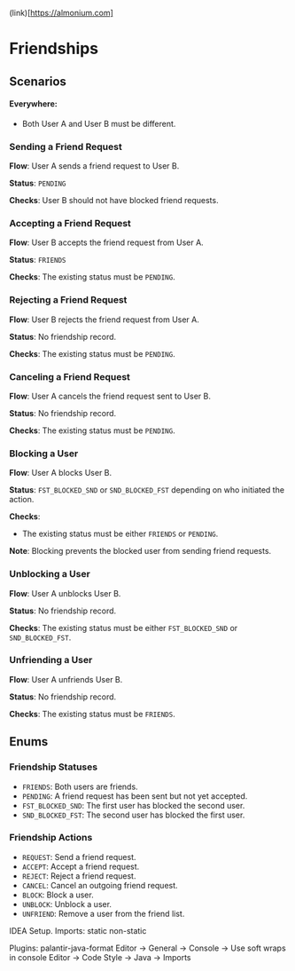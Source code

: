 (link)[https://almonium.com]

# Friendships

## Scenarios

#### Everywhere:

- Both User A and User B must be different.

### Sending a Friend Request

**Flow**: User A sends a friend request to User B.

**Status**: `PENDING`

**Checks**: User B should not have blocked friend requests.

### Accepting a Friend Request

**Flow**: User B accepts the friend request from User A.

**Status**: `FRIENDS`

**Checks**: The existing status must be `PENDING`.

### Rejecting a Friend Request

**Flow**: User B rejects the friend request from User A.

**Status**: No friendship record.

**Checks**: The existing status must be `PENDING`.

### Canceling a Friend Request

**Flow**: User A cancels the friend request sent to User B.

**Status**: No friendship record.

**Checks**: The existing status must be `PENDING`.

### Blocking a User

**Flow**: User A blocks User B.

**Status**: `FST_BLOCKED_SND` or `SND_BLOCKED_FST` depending on who initiated the action.

**Checks**:
- The existing status must be either `FRIENDS` or `PENDING`.

**Note**: Blocking prevents the blocked user from sending friend requests.

### Unblocking a User

**Flow**: User A unblocks User B.

**Status**: No friendship record.

**Checks**: The existing status must be either `FST_BLOCKED_SND` or `SND_BLOCKED_FST`.

### Unfriending a User

**Flow**: User A unfriends User B.

**Status**: No friendship record.

**Checks**: The existing status must be `FRIENDS`.

## Enums

### Friendship Statuses

- `FRIENDS`: Both users are friends.
- `PENDING`: A friend request has been sent but not yet accepted.
- `FST_BLOCKED_SND`: The first user has blocked the second user.
- `SND_BLOCKED_FST`: The second user has blocked the first user.

### Friendship Actions

- `REQUEST`: Send a friend request.
- `ACCEPT`: Accept a friend request.
- `REJECT`: Reject a friend request.
- `CANCEL`: Cancel an outgoing friend request.
- `BLOCK`: Block a user.
- `UNBLOCK`: Unblock a user.
- `UNFRIEND`: Remove a user from the friend list.

IDEA Setup.
Imports:
static
<empty line>
non-static

Plugins:
palantir-java-format
Editor -> General -> Console -> Use soft wraps in console
Editor -> Code Style -> Java -> Imports

